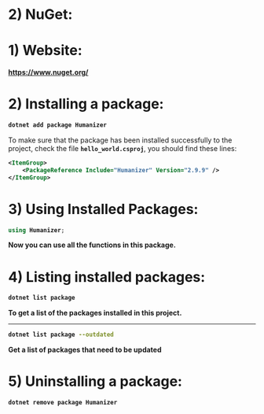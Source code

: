 # 2) NuGet:



# 1) Website:


**https://www.nuget.org/**




# 2) Installing a package:

<b>

```bash
dotnet add package Humanizer
```
</b>

To make sure that the package has been installed successfully to the project, check the file **`hello_world.csproj`**,
you should find these lines:

<b>

```xml
<ItemGroup>
	<PackageReference Include="Humanizer" Version="2.9.9" />
</ItemGroup>
```
</b>





# 3) Using Installed Packages:



<b>

```csharp
using Humanizer;
```
Now you can use all the functions in this package.

</b>


# 4) Listing installed packages:

<b>

```bash
dotnet list package
```
To get a list of the packages installed in this project.

---

```bash
dotnet list package --outdated
```
Get a list of packages that need to be updated


</b>








# 5) Uninstalling a package:
<b>

```bash
dotnet remove package Humanizer
```

</b>





